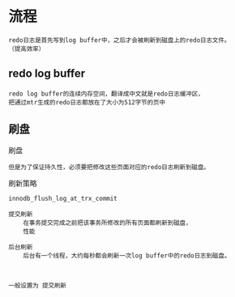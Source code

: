 


# 流程

    redo日志是首先写到log buffer中，之后才会被刷新到磁盘上的redo日志文件。
    （提高效率）

## redo log buffer

    redo log buffer的连续内存空间，翻译成中文就是redo日志缓冲区，
    把通过mtr生成的redo日志都放在了大小为512字节的页中

## 刷盘

刷盘

    但是为了保证持久性，必须要把修改这些页面对应的redo日志刷新到磁盘。

刷新策略

    innodb_flush_log_at_trx_commit
    
    提交刷新    
        在事务提交完成之前把该事务所修改的所有页面都刷新到磁盘，
        性能
  
    后台刷新  
        后台有一个线程，大约每秒都会刷新一次log buffer中的redo日志到磁盘。
    


    一般设置为 提交刷新



